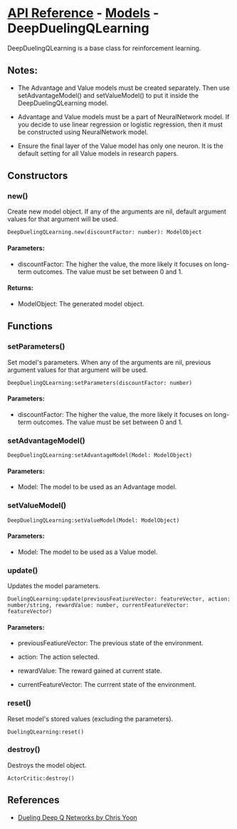 # [API Reference](../../API.md) - [Models](../Models.md) - DeepDuelingQLearning

DeepDuelingQLearning is a base class for reinforcement learning.

## Notes:

* The Advantage and Value models must be created separately. Then use setAdvantageModel() and setValueModel() to put it inside the DeepDuelingQLearning model.

* Advantage and Value models must be a part of NeuralNetwork model. If you decide to use linear regression or logistic regression, then it must be constructed using NeuralNetwork model. 

* Ensure the final layer of the Value model has only one neuron. It is the default setting for all Value models in research papers.

## Constructors

### new()

Create new model object. If any of the arguments are nil, default argument values for that argument will be used.

```
DeepDuelingQLearning.new(discountFactor: number): ModelObject
```

#### Parameters:

* discountFactor: The higher the value, the more likely it focuses on long-term outcomes. The value must be set between 0 and 1.

#### Returns:

* ModelObject: The generated model object.

## Functions

### setParameters()

Set model's parameters. When any of the arguments are nil, previous argument values for that argument will be used.

```
DeepDuelingQLearning:setParameters(discountFactor: number)
```

#### Parameters:

* discountFactor: The higher the value, the more likely it focuses on long-term outcomes. The value must be set between 0 and 1.

### setAdvantageModel()

```
DeepDuelingQLearning:setAdvantageModel(Model: ModelObject)
```

#### Parameters:

* Model: The model to be used as an Advantage model.

### setValueModel()

```
DeepDuelingQLearning:setValueModel(Model: ModelObject)
```

#### Parameters:

* Model: The model to be used as a Value model.

### update()

Updates the model parameters.

```
DuelingQLearning:update(previousFeatiureVector: featureVector, action: number/string, rewardValue: number, currentFeatureVector: featureVector)
```

#### Parameters:

* previousFeatiureVector: The previous state of the environment.

* action: The action selected.

* rewardValue: The reward gained at current state.

* currentFeatureVector: The currrent state of the environment.

### reset()

Reset model's stored values (excluding the parameters).

```
DuelingQLearning:reset()
```

### destroy()

Destroys the model object.

```
ActorCritic:destroy()
```

## References

* [Dueling Deep Q Networks by Chris Yoon](https://towardsdatascience.com/dueling-deep-q-networks-81ffab672751)
